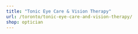 ```yaml
---
title: "Tonic Eye Care & Vision Therapy"
url: /toronto/tonic-eye-care-and-vision-therapy/
shop: optician
---
```

